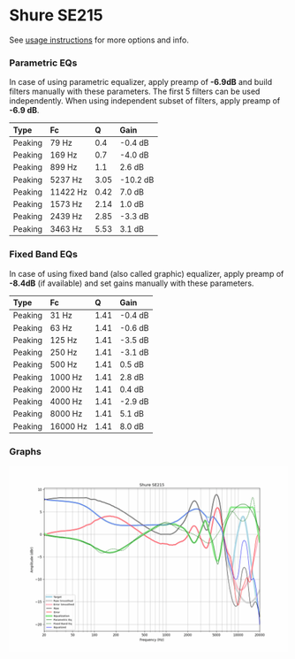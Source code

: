 # Shure SE215
See [usage instructions](https://github.com/jaakkopasanen/AutoEq#usage) for more options and info.

### Parametric EQs
In case of using parametric equalizer, apply preamp of **-6.9dB** and build filters manually
with these parameters. The first 5 filters can be used independently.
When using independent subset of filters, apply preamp of **-6.9 dB**.

| Type    | Fc       |    Q | Gain     |
|:--------|:---------|:-----|:---------|
| Peaking | 79 Hz    | 0.4  | -0.4 dB  |
| Peaking | 169 Hz   | 0.7  | -4.0 dB  |
| Peaking | 899 Hz   | 1.1  | 2.6 dB   |
| Peaking | 5237 Hz  | 3.05 | -10.2 dB |
| Peaking | 11422 Hz | 0.42 | 7.0 dB   |
| Peaking | 1573 Hz  | 2.14 | 1.0 dB   |
| Peaking | 2439 Hz  | 2.85 | -3.3 dB  |
| Peaking | 3463 Hz  | 5.53 | 3.1 dB   |

### Fixed Band EQs
In case of using fixed band (also called graphic) equalizer, apply preamp of **-8.4dB**
(if available) and set gains manually with these parameters.

| Type    | Fc       |    Q | Gain    |
|:--------|:---------|:-----|:--------|
| Peaking | 31 Hz    | 1.41 | -0.4 dB |
| Peaking | 63 Hz    | 1.41 | -0.6 dB |
| Peaking | 125 Hz   | 1.41 | -3.5 dB |
| Peaking | 250 Hz   | 1.41 | -3.1 dB |
| Peaking | 500 Hz   | 1.41 | 0.5 dB  |
| Peaking | 1000 Hz  | 1.41 | 2.8 dB  |
| Peaking | 2000 Hz  | 1.41 | 0.4 dB  |
| Peaking | 4000 Hz  | 1.41 | -2.9 dB |
| Peaking | 8000 Hz  | 1.41 | 5.1 dB  |
| Peaking | 16000 Hz | 1.41 | 8.0 dB  |

### Graphs
![](./Shure%20SE215.png)